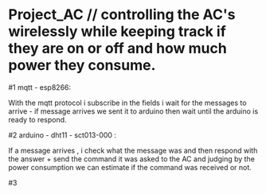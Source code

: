 # Project_AC // controlling the AC's wirelessly while keeping track if they are on or off and how much power they consume.

#1 mqtt - esp8266:

With the mqtt protocol i subscribe in the fields i wait for the messages to arrive - if message arrives we sent it to arduino then wait until the arduino is ready to respond.

#2 arduino - dht11 - sct013-000 :

If a message arrives , i check what the message was and then respond with the answer + send the command it was asked to the AC and judging by the power consumption we can estimate if the command was received or not.

#3
